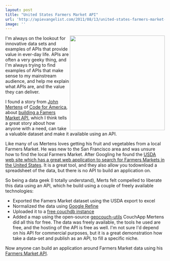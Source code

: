 ```yaml
---
layout: post
title: "United States Farmers Market API"
url: 'http://apievangelist.com/2011/08/13/united-states-farmers-market-api/'
image: ''
---
```


<img class="c1" src="http://kinlane-productions.s3.amazonaws.com/api-evangelist/Farmers-Market-Data-US-Map.png" alt="" width="300" align="right" />I'm always on the lookout for innovative data sets and examples of APIs that provide value in ever-day life. APIs are often a very geeky thing, and I'm always trying to find examples of APIs that make sense to my mainstream audience, and help me explain what APIs are, and the value they can deliver.

I found a story from [John Mertens][1] of [Code for America][2], about [building a Famers Market API][3], which I think tells a great story about how anyone with a need, can take a valuable dataset and make it available using an API.

Like many of us Mertens loves getting his fruit and vegetables from a local Farmers Market. He was new to the San Francisco area and was unsure how to find the local Farmers Market. After Googling he found the [USDA web site which has a great web application to search for Farmers Markets in the United States][4]. It is a great tool, and they also allow you todownload a spreadsheet of the data, but there is no API to build an application on.

So being a data geek (I totally understand), Merts felt compelled to liberate this data using an API, which he build using a couple of freely available technologies:

  * Exported the Famers Market dataset using the USDA export to excel
  * Normalized the data using [Google Refine][5]
  * Uploaded it to a [free couchdb instance][6]
  * Added a map using the open-source [geocouch-utils][7] CouchApp
Mertens did all this for free. The data was freely available, the tools he used are free, and the hosting of the API is free as well. I'm not sure I'd depend on his API for commercial purposes, but it is a great demonstration how take a data-set and publish as an API, to fill a specific niche.

Now anyone can build an application around Farmers Market data using his [Farmers Market API][8].

   [1]: http://twitter.com/#!/@mertonium (John Mertens)
   [2]: http://codeforamerica.org/ (Code for America)
   [3]: http://codeforamerica.org/2011/08/08/farmers-market-api/ (building a famers market Api)
   [4]: http://search.ams.usda.gov/farmersmarkets/ (USDA web site which has a great web-application for searching for famers markets in the US)
   [5]: http://code.google.com/p/google-refine/ (Google Refine)
   [6]: http://iriscouch.com/ (free couchdb instance)
   [7]: https://github.com/maxogden/geocouch-utils (geocouch-utils)
   [8]: http://usda.iriscouch.com/farmers_markets/_design/geo/_spatiallist/geojson/full?bbox=-122.61248930742187,37.655669842383595,-122.24788054277343,37.83240550745524 (Farmers Market API)
